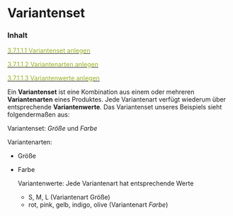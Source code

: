 # Variantenset

### Inhalt


[<span style="color:#99B122">3.7.1.1.1 Variantenset anlegen</span>](variantenset_anlegen.md)

[<span style="color:#99B122">3.7.1.1.2 Variantenarten anlegen</span>](variantenarten_anlegen.md)

[<span style="color:#99B122">3.7.1.1.3 Variantenwerte anlegen</span>](variantenwerte_anlegen.md)

Ein **Variantenset** ist eine Kombination aus einem oder mehreren **Variantenarten** eines Produktes. Jede Variantenart verfügt wiederum über entsprechende **Variantenwerte**.
Das Variantenset unseres Beispiels sieht folgendermaßen aus:

Variantenset: *Größe* und *Farbe*
    
Variantenarten:
* Größe
* Farbe
    
    Variantenwerte: Jede Variantenart hat entsprechende Werte
    * S, M, L (Variantenart Größe)
    * rot, pink, gelb, indigo, olive (Variantenart *Farbe*)





    
